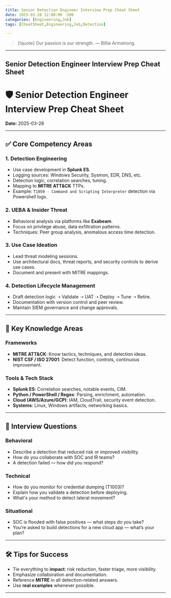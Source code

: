 ```yaml
---
title: Senior Detection Engineer Interview Prep Cheat Sheet
date: 2025-03-28 12:00:00 -500
categories: [Engineering,Job]
tags: [CheatSheet,Engineering,Job,Detection]

---
```


> [!quote] Our passion is our strength.
> — Billie Armstrong

---

## Senior Detection Engineer Interview Prep Cheat Sheet


# 🛡️ Senior Detection Engineer Interview Prep Cheat Sheet

**Date:** 2025-03-28

---

## ✅ Core Competency Areas

### 1. **Detection Engineering**
- Use case development in **Splunk ES**.
- Logging sources: Windows Security, Sysmon, EDR, DNS, etc.
- Detection logic, correlation searches, tuning.
- Mapping to **MITRE ATT&CK** TTPs.
- Example: `T1059 - Command and Scripting Interpreter` detection via Powershell logs.

### 2. **UEBA & Insider Threat**
- Behavioral analysis via platforms like **Exabeam**.
- Focus on privilege abuse, data exfiltration patterns.
- Techniques: Peer group analysis, anomalous access time detection.

### 3. **Use Case Ideation**
- Lead threat modeling sessions.
- Use architectural docs, threat reports, and security controls to derive use cases.
- Document and present with MITRE mappings.

### 4. **Detection Lifecycle Management**
- Draft detection logic ➝ Validate ➝ UAT ➝ Deploy ➝ Tune ➝ Retire.
- Documentation with version control and peer review.
- Maintain SIEM governance and change approvals.

---

## 🧠 Key Knowledge Areas

### Frameworks
- **MITRE ATT&CK**: Know tactics, techniques, and detection ideas.
- **NIST CSF / ISO 27001**: Detect function, controls, continuous improvement.

### Tools & Tech Stack
- **Splunk ES**: Correlation searches, notable events, CIM.
- **Python / PowerShell / Regex**: Parsing, enrichment, automation.
- **Cloud (AWS/Azure/GCP)**: IAM, CloudTrail, security event detection.
- **Systems**: Linux, Windows artifacts, networking basics.

---

## 🎯 Interview Questions

### Behavioral
- Describe a detection that reduced risk or improved visibility.
- How do you collaborate with SOC and IR teams?
- A detection failed — how did you respond?

### Technical
- How do you monitor for credential dumping (T1003)?
- Explain how you validate a detection before deploying.
- What's your method to detect lateral movement?

### Situational
- SOC is flooded with false positives — what steps do you take?
- You’re asked to build detections for a new cloud app — what’s your plan?

---

## 🛠️ Tips for Success
- Tie everything to **impact**: risk reduction, faster triage, more visibility.
- Emphasize collaboration and documentation.
- Reference **MITRE** in all detection-related answers.
- Use **real examples** whenever possible.

---
